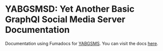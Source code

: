 # YABGSMSD: Yet Another Basic GraphQl Social Media Server Documentation

Documentation using Fumadocs for [YABGSMS](https://github.com/SirTenzin/YABGSMS). You can visit the docs [here](https://yabgsms-docs.tgca211859.workers.dev/docs).